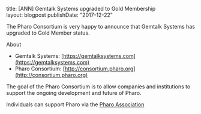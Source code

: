 title: [ANN] Gemtalk Systems upgraded to Gold Membership   
layout: blogpost
publishDate: "2017-12-22"

The Pharo Consortium is very happy to announce that Gemtalk Systems
has upgraded to Gold Member status.

About
- Gemtalk Systems: [https://gemtalksystems.com](https://gemtalksystems.com)
- Pharo Consortium: [http://consortium.pharo.org](http://consortium.pharo.org)


The goal of the Pharo Consortium is to allow companies and institutions to
support the ongoing development and future of Pharo.

Individuals can support Pharo via the [Pharo Association](http://association.pharo.org)